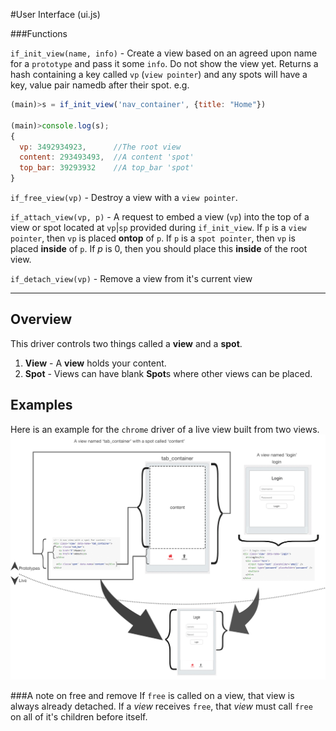 #User Interface (ui.js)

###Functions

`if_init_view(name, info)` - Create a view based on an agreed upon name for a `prototype` and pass it some `info`. Do not show the view yet.  Returns a hash containing  a key called `vp` (`view pointer`) and any spots will have a key, value pair namedb after their spot.  e.g.
```js
(main)>s = if_init_view('nav_container', {title: "Home"})

(main)>console.log(s);
{
  vp: 3492934923,      //The root view
  content: 293493493,  //A content 'spot'
  top_bar: 39293932    //A top_bar 'spot'
}
```

`if_free_view(vp)` - Destroy a view with a `view pointer`.

`if_attach_view(vp, p)` - A request to embed a view (`vp`) into the top of a view or spot located at `vp`|`sp` provided during `if_init_view`. If `p` is a `view pointer`, then `vp` is placed **ontop** of `p`.  If `p` is a `spot pointer`, then `vp` is placed **inside** of `p`.  If *p* is 0, then you should place this **inside** of the root view.

`if_detach_view(vp)` - Remove a view from it's current view

------

## Overview 

This driver controls two things called a **view** and a **spot**. 

 1. **View** - A **view** holds your content.
 2. **Spot** - Views can have blank **Spot**s where other views can be placed.

## Examples
Here is an example for the `chrome` driver of a live view built from two views.
![](../images/view_and_spot.png)



###A note on free and remove
If `free` is called on a view, that view is always already detached. If a *view* receives `free`, that *view* must call `free` on all of it's children before itself.
